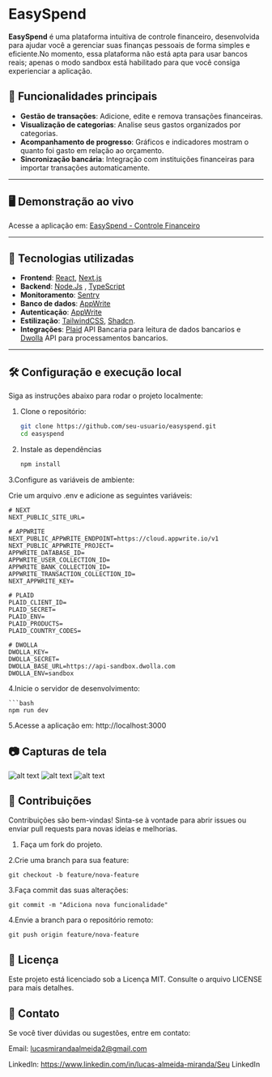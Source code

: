 # EasySpend

**EasySpend** é uma plataforma intuitiva de controle financeiro, desenvolvida para ajudar você a gerenciar suas finanças pessoais de forma simples e eficiente.No momento, essa plataforma não está apta para usar bancos reais; apenas o modo sandbox está habilitado para que você consiga experienciar a aplicação.

## 🌟 Funcionalidades principais
- **Gestão de transações**: Adicione, edite e remova transações financeiras.
- **Visualização de categorias**: Analise seus gastos organizados por categorias.
- **Acompanhamento de progresso**: Gráficos e indicadores mostram o quanto foi gasto em relação ao orçamento.
- **Sincronização bancária**: Integração com instituições financeiras para importar transações automaticamente.

---

## 🖥️ Demonstração ao vivo
Acesse a aplicação em: [EasySpend - Controle Financeiro](https://easyspend-ckdwtmjk4-lucas-projects-6c6902e1.vercel.app/sign-in)  


---

## 🚀 Tecnologias utilizadas
- **Frontend**: [React](https://reactjs.org/), [Next.js](https://nextjs.org/)
- **Backend**: [Node.Js](https://nodejs.org/pt) , [TypeScript](https://www.typescriptlang.org/)
- **Monitoramento**: [Sentry](https://sentry.io/welcome/)
- **Banco de dados**: [AppWrite](https://appwrite.io/)
- **Autenticação**: [AppWrite](https://appwrite.io/)
- **Estilização**: [TailwindCSS](https://tailwindcss.com/), [Shadcn](https://ui.shadcn.com/).
- **Integrações**: [Plaid](https://plaid.com/docs/) API Bancaria para leitura de dados bancarios e [Dwolla](https://www.dwolla.com/) API para processamentos bancarios.

---

## 🛠️ Configuração e execução local
Siga as instruções abaixo para rodar o projeto localmente:

1. Clone o repositório:
   ```bash
   git clone https://github.com/seu-usuario/easyspend.git
   cd easyspend

2. Instale as dependências
    ```bash
    npm install

3.Configure as variáveis de ambiente:

Crie um arquivo .env e adicione as seguintes variáveis:

    
    
    # NEXT
    NEXT_PUBLIC_SITE_URL=

    # APPWRITE
    NEXT_PUBLIC_APPWRITE_ENDPOINT=https://cloud.appwrite.io/v1
    NEXT_PUBLIC_APPWRITE_PROJECT=
    APPWRITE_DATABASE_ID=
    APPWRITE_USER_COLLECTION_ID=
    APPWRITE_BANK_COLLECTION_ID=
    APPWRITE_TRANSACTION_COLLECTION_ID=
    NEXT_APPWRITE_KEY=

    # PLAID
    PLAID_CLIENT_ID=
    PLAID_SECRET=
    PLAID_ENV=
    PLAID_PRODUCTS=
    PLAID_COUNTRY_CODES=

    # DWOLLA
    DWOLLA_KEY=
    DWOLLA_SECRET=
    DWOLLA_BASE_URL=https://api-sandbox.dwolla.com
    DWOLLA_ENV=sandbox

4.Inicie o servidor de desenvolvimento:

    ```bash
    npm run dev

5.Acesse a aplicação em: http://localhost:3000






## 📷 Capturas de tela
![alt text](image.png)
![alt text](image-1.png)
![alt text](image-2.png)




## 🤝 Contribuições

Contribuições são bem-vindas! Sinta-se à vontade para abrir issues ou enviar pull requests para novas ideias e melhorias.

1. Faça um fork do projeto.


2.Crie uma branch para sua feature:


    git checkout -b feature/nova-feature
    
3.Faça commit das suas alterações:

    git commit -m "Adiciona nova funcionalidade"

4.Envie a branch para o repositório remoto:



    git push origin feature/nova-feature

## 📜 Licença
Este projeto está licenciado sob a Licença MIT. Consulte o arquivo LICENSE para mais detalhes.

## 📧 Contato
Se você tiver dúvidas ou sugestões, entre em contato:

Email: lucasmirandaalmeida2@gmail.com


LinkedIn: https://www.linkedin.com/in/lucas-almeida-miranda/Seu LinkedIn